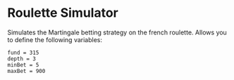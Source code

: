 Roulette Simulator
==================

Simulates the Martingale betting strategy on the french roulette.
Allows you to define the following variables:

	fund = 315
	depth = 3
	minBet = 5
	maxBet = 900